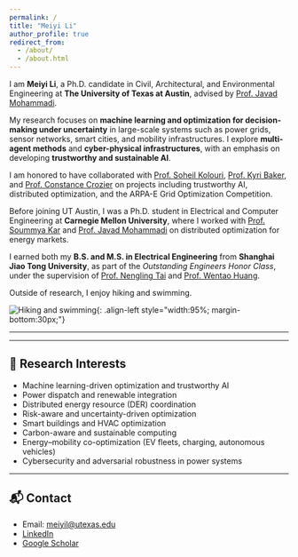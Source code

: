 ```yaml
---
permalink: /
title: "Meiyi Li"
author_profile: true
redirect_from: 
  - /about/
  - /about.html
---
```


I am **Meiyi Li**, a Ph.D. candidate in Civil, Architectural, and Environmental Engineering at **The University of Texas at Austin**, advised by [Prof. Javad Mohammadi](https://javadm-utexas.github.io/Homepage/).  

My research focuses on **machine learning and optimization for decision-making under uncertainty** in large-scale systems such as power grids, sensor networks, smart cities, and mobility infrastructures. I explore **multi-agent methods** and **cyber-physical infrastructures**, with an emphasis on developing **trustworthy and sustainable AI**.  

I am honored to have collaborated with [Prof. Soheil Kolouri](https://engineering.vanderbilt.edu/bio/?pid=soheil-kolouri), [Prof. Kyri Baker](https://www.colorado.edu/ceae/kyri-baker), and [Prof. Constance Crozier](https://constancecrozier.github.io/) on projects including trustworthy AI, distributed optimization, and the ARPA-E Grid Optimization Competition.  

Before joining UT Austin, I was a Ph.D. student in Electrical and Computer Engineering at **Carnegie Mellon University**, where I worked with [Prof. Soummya Kar](https://users.ece.cmu.edu/~soummyak/) and [Prof. Javad Mohammadi](https://javadm-utexas.github.io/Homepage/) on distributed optimization for energy markets.  

I earned both my **B.S. and M.S. in Electrical Engineering** from **Shanghai Jiao Tong University**, as part of the *Outstanding Engineers Honor Class*, under the supervision of [Prof. Nengling Tai](https://eei.sjtu.edu.cn/faculty-detail.php?id=61) and [Prof. Wentao Huang](https://scholar.google.com/citations?user=aAMxZz8AAAAJ&hl=en).  


Outside of research, I enjoy hiking and swimming.  



![Hiking and swimming](images/hiking.jpg){: .align-left style="width:95%; margin-bottom:30px;"}

---





---

## 🔬 Research Interests

- Machine learning-driven optimization and trustworthy AI 
- Power dispatch and renewable integration  
- Distributed energy resource (DER) coordination  
- Risk-aware and uncertainty-driven optimization   
- Smart buildings and HVAC optimization  
- Carbon-aware and sustainable computing  
- Energy–mobility co-optimization (EV fleets, charging, autonomous vehicles)  
- Cybersecurity and adversarial robustness in power systems  
---
## 📬 Contact
- Email: [meiyil@utexas.edu](mailto:meiyil@utexas.edu)  
- [LinkedIn](https://www.linkedin.com/in/meiyi-li-power/) 
- [Google Scholar](https://scholar.google.com/citations?user=vYnoysMAAAAJ)  
